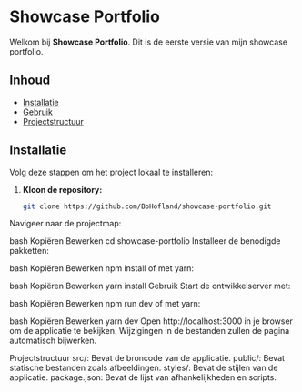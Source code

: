 # Showcase Portfolio

Welkom bij **Showcase Portfolio**. Dit is de eerste versie van mijn showcase portfolio.

## Inhoud

- [Installatie](#installatie)
- [Gebruik](#gebruik)
- [Projectstructuur](#projectstructuur)



## Installatie

Volg deze stappen om het project lokaal te installeren:

1. **Kloon de repository:**

   ```bash
   git clone https://github.com/BoHofland/showcase-portfolio.git
Navigeer naar de projectmap:

bash
Kopiëren
Bewerken
cd showcase-portfolio
Installeer de benodigde pakketten:

bash
Kopiëren
Bewerken
npm install
of met yarn:

bash
Kopiëren
Bewerken
yarn install
Gebruik
Start de ontwikkelserver met:

bash
Kopiëren
Bewerken
npm run dev
of met yarn:

bash
Kopiëren
Bewerken
yarn dev
Open http://localhost:3000 in je browser om de applicatie te bekijken. Wijzigingen in de bestanden zullen de pagina automatisch bijwerken.

Projectstructuur
src/: Bevat de broncode van de applicatie.
public/: Bevat statische bestanden zoals afbeeldingen.
styles/: Bevat de stijlen van de applicatie.
package.json: Bevat de lijst van afhankelijkheden en scripts.
